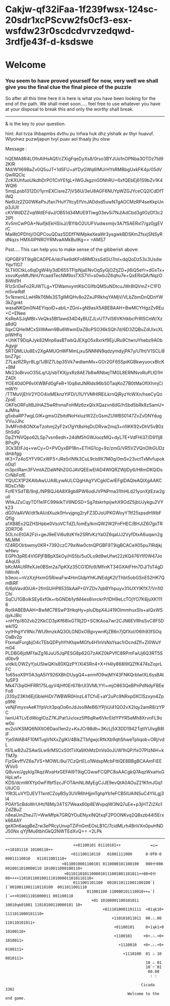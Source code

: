 # Cakjw-qf32iFaa-1f239fwsx-124sc-20sdr1xcPScvw2fs0cf3-esx-wsfdw23r0scdcdvrvzedqwd-3rdfje43f-d-ksdswe

# Welcome 

### You seem to have proved yourself for now, very well we shall give you the final clue the final piece of the puzzle

So after all this time here it is here is what you have been looking for the end of the path.
We shall meet soon.....
feel free to use whatever you have at your disposal to break this and only the *worthy* shall break.

------------------------------------------------------------------------------------------------------------------------------------------

& is the key to your question.

hint: Aol tvza ilhbapmbs dvthu pu lnfwa huk dhz ylshalk av thyr huavuf.
Wlyohwz puzwljapun tvyl puav aol thaaly jhu olsw

<!--- Aol whzzwoyhzl mvy aol tlzzhnl pz J1J4K4$23[3302] --->
  

Message :

<!---
-----BEGIN PGP MESSAGE-----  
--->

hQEMA8R4LOfnAIHsAQf/cZXigFqeDyXs8/0rso3BYJUo1nOPNba3OTDz7td92KIR
Md/W1I69BaZv0Q5uJT+1d5FU+aYDyGWq6lMUrHYsRMBbgUxkFK4p/05dVQwRQCic
ZcKXUhfuoUlkdhDrPO1CnYEfgL+IWGJkgznG0NhRU+6xfQEbEj61S9bZv1K4WQl6
5mqLpsb1312D//1yrnEXCisreZ7jVS6U/3eU8AGF6NUYpWZGJYceCQ2lCdDfTiNQ
Ne6Uz2ZG0WKePxJfan7HuY7ltcyEfVnJADdxd5uwN7gAOCMzRP4seKkpUnp3JUll
cKVWdDZZvqlWdEFdvJ/OB51d34MUE9Tiwg03ev5i7NJ/AdCbd3gIlOzDf3c22IPI
Xv5mCwPGA+NuifjkEkHSIxJ//BYIbO2UUFVudwxmijv3A7fSAERxI7/gz0jgEVrC
Mal8tOPDhtj/OQPCouQDaz5DDfFNIMpkeXeaWr3ysgwkBDSKmZfsxjSNSyRdNqzs
HMX4IPNROYRMvaAMkButKg==
=AMS7
<!---
-----END PGP MESSAGE-----
--->





Psst.... 
This can help you to make sense of the gibberish above:
<!---
-----BEGIN PGP PRIVATE KEY BLOCK-----
--->

lQPGBF9T9igBCADPEA/dcFke9dKFn6RMDxsSdGU7mI+dqQoDz53x3UsdwYqv11G7
5LTli0CtkLo6qDgW4Iy3dD655TFIpNjaENvOqSyGjOZtjZD+jI6iQ5eYr+dGxTx+
xsvuKyeMtJNnUYcaadTecNM9xsTXS7Vl+s0wbJZ6qhu7e+QxERsQA/NqzO8iWd1H
R1zSriDeFo2RJWTLg+YDWamxymlKbCGIfbQMSuNDtcuJWr8lQVmZ+C1FDm5vwRdf
5v1knwnLLwHRkT6Ms3STgIMIQHv8o2ZeJPRkhqYAMjV/VLbZbmDnQDnYW3kZgnkt
wasaNKQm0N4EYIqoID+ablL+ZGnl+gN9asX5ABEBAAH+BwMCYHgzZvREu+C+ENee
KsReASJqMBt+VeQks5BI1awd34D4yBUZJLvUT7vlS6VKhtkbcPrRl5CnW/Xza8dQ
llqxCQHelMCxSliWAwn9Bu6WwmDaZBoPSO36kSQh7d/6D3ZQBuZdUlxcXLpiWHFq
+UhKT9DqAJyk82Mnp6asBTwbQJEXgO5x8xrkf9Ej/JRu9CtwruYhebz9AObAgygr
SRTQMLUu8Ev2XgAMUOnWFMmLjxuSNNNN9qdzymdyjPA7y/U1ht/V1SCLi8bnZ7gc
Z7LazRZRyr8Lg/1JBIZ7Lbp35Vk7wdlamMx+GOr2GF65SpiKGBkwyuocxBlcK+BM
Mk23oBrvoO35iLq/Uj/sbTKXjyxRz8AE7b8wRNbejTMGL8ERNNvoRuPLtD1HZADt
YOE40dOP6vIXWBFd0gFeR+10q8stJNRIds96bS0TaqKoZ7B0tMaOfIXhmjCimWYr
/TTMuVjEhV2YOO4ixMEknzYiFD/U1UYVMHlREiLkrnQjRyzYcWXn/hseCyQoZpsE
OKFbORFuItBJiHAZ5wRfnmsFnHMz6zxQIxXQazvn8dG/hSbd5bRk8zSamU+aJMha
g5xbaRP7wgLGIK+gmsOZbitdNoHxluzW2ZcGsmZUWBS0147ZvZvDNYdugVVuJJhc
3vMFnlh8ONXwTzohmj2yF2xt7gYt8sHqDcDRvw2mq3+n1IKK92vDhV5vB0zShSdQ
DpZYNVQpo62LSp7vsn6edh+24dM5hGWJoozMQ+dyL7E+VdFHi37/D911j8BPxjPy
3Ck3EtFJq+vwCy+O+PVOyxBP18n+ETHG1cg+9z/zmG/VR5VZVQnOIhGUDzdmbfgg
tK3+7z4oSYFV9CxWF5+JRe5rINfk3CuL9cb9X7M0q/0mSv23vctTxMvfupokoDq1
m3pcIRam3FVmtAZDaWNhZGGJAVQEEwEIAD4WIQRZWjlDy6/H8mDKQiDsCrNbFofE
YQUCX1P2KAIbAwUJA8LywAULCQgHAgYVCgkICwIEFgIDAQIeAQIXgAAKCRDsCrNb
FofEYSdTB/9njL/NPBQJ4A8X9gb8PW6odlJVPNPma31IhHLd21yonXjtEzw2guIi
WhkJZsCqyTD11e1FC99iklkTV6NDSD+Sg7dskrhpijwhX9OdZ5jbUJykgu2VYk23
dG0VaAVW/dt1kAli/dXuzk0Hvvjgng2ryFZ3DJoUPKGWoyYTtf25spsdHWbFQfIg
a1XB8Ex2QZHSHpbe0VsoVCTdZLfomEy/kmQW2W2FnFHEC/BHJiZ6I7gxTR2DR7O6
5OLncEtGA2Fzi+geJ9eEVi6u9zKYe2SRfvKzYaOZ6qaUJ2VyfDtxA6uqwn2gMLMM
fZ4RDOIrbwmy0KR+7392czC79xiNw0ctnQPGBF9T9igBCACeX05pu7IRdjkjwHwu
EGPh3pRE4VlGPjFBBpXSkOy/HS5b/5uOLo9d9wUfwt22zKQ476Ylf0W47Jo4AqUS
bKcMAUtRfeXJe0BSm2a7lpKXz35CG1Dfo9/MfinKT34GXAtFHn7DJ/TsT4gDhWmN
b3eoc+nVzXzjHxmG5RiwaFw4HmGldpYhKJNEdgK2l/Thbt5obGSnE52HK7QmBiRF
6/6pVavd0iUA+2fmSUHP853SkAaP+GYZDv7qbBYhpuyv31iUXYIKfX7/Vn1i0Chi
SqCU1GBolkSEy6xf0k+rbGNDb1ytM4es6ivrckrP/IDH9eLcTOjYO7K6juXK1116
Roi9ABEBAAH+BwMC78SwP3HkqHy+pIuDbpX4J419OlmmhuxSIs+aIQxWSqykJ8Ic
+nHYp/802vb22KkCD3pKf68IxGTRj2D+SClKAoa7wr2CJN6EVRhsSvC8F5Dwkl1Q
vytHhgYV9Nc7WU9mzkAQ3OLGNDxOBgvywnKjZB6n7jQfXoI/06Ih93fSOqOaBv2p
FtxmaIFurgbjO4cTEbQDPyhYhKtqwMGfs4H1nVsNsYsac1rDcndZfl+ZI0WuYm04
PLDBG6jzMFfaiZg16JuU5JqPESG8p62G7zAKZ0kPVfC8RPmFaiUj6Q3RT5Sd0bv9
v/dklLOWZyYjsUSlwQKIs80XQzPY/Xl4SRn4+X+H4Iy868l9lQZfK474sZoprLFC
1o65soX9Y0A3qA5IY926XBhDUygQ4+anmfO9wjMY43FNKQrblwIXL6ssBAt1uSP3
Mk47i3qi0HFRR175LqyV4jHf0Er678rUl3VMLYYi+mjO863QeBPnPdNdyFBEeFo8
j33Sy23Kh6EjGbIeHiDr7WBWR0HnzL4TCfvE+aY2uPc9NRxp0XClSzxyn4Zpp9Nt
veNjFmyxvAeK1YpVcit3pqOo6nJdJsoIMeB6iYPjVJi41QO2vX2lqy2amR8/zYPC
IwnU4TLvEdWogIOzZ7KJPat1Jv/oxz5ff6qRw6VkrEldYPYR5eMh8XrvnFL9ow0o
ev2oVKSMQ6NXItO6Daol1en2z+KxJCr98dh+3KcLj5X3DD1942TqtIYUlvgB8liF
Yje5WAB4F10MTugVNXxZgIKl/4BikZTbfgwjcRfkXb9qhShweTpIiqob+ORj/vdL
fS1LwB2uZSAwSLw9/MSCxS0tTiiXa9XhMzDnVs0oJUW1hQP/fxO7PIzNIH+kTM7p
FjzGkvffVZ6a7VS+MOWLi9u/7CzQrtELo1WdspMcbFttiQE8BBgBCAAmFiEEWVo5
Q8uvx/JgykIg7AqzWxaHxGEFAl9T9igCGwwFCQPC8sAACgkQ7AqzWxaHxGHpLwf+
KDS/dcmWXYp0wFlfbf5zcJFOTAmNLiMyEgCJJE9evQtA0AOuZ21KfmJGq1UliJCG
YRt3LuVYDJEVT1xntCZoyBSy3UVR6hHjjmTghpYb1eFCB5IUAiNSuC4YIiLgj3l4
P0AY5cBdoWrUHt/f8My34TS7Weax60p8EWvpqlW3NQ7uEe+p3jHTZi2Xo1ZdZBuZ
n8eaUmZheJ7/+WwMfpk7GRQYOuENyxINQfxqF2POONKvq2Q8szb44l5Erxk664AY
geX0n6aqgBeZrw3ePRcyUnvpTZiFnGmEOsLB1C/7cidMLrh4BnVXn0puHNDJ50Nx
qYjfMu6tbhGkQ2NWTEdXvQ==
=2LPk
<!---
-----END PGP PRIVATE KEY BLOCK-----
--->



<!-- Jsut remove the comment lines to make it work..... --->

--------------------------------------------------------------------------------------------------------------------------------------------



                                  ++01100101 01110101++             =ඏ=             ++10101110 10100110++
                                 +011100110110   01001111000      0♢0Ŧ0♢0     00011110010   011011001110+
                             +0110010001100101 0110000101100100   000卄000   0010011010000110 1010011000100110+
                              +01101101011000010111001001101011++00+0卄00++++11010110010011101000011010110110+
                                  0111001101100  0010110111001100100`⁆⁅´0010011001110110100  0011011001110
                                        011001100 110000101110010++=`⁆⁅´=++010011101000011 001100110
                                          +01 10100001100101011 10010ʞk01001 11010100110000101 10+
                                               +0111010001101111  +01ʞk10+  1111011000101110+
                                                   +110101011011  00.∴.00  110110101011+
                                                    +01100101     0+1ʞk1+0    10100110+
                                                    +1100101     +0+.∴.+0+     1010011+
                                                      +1110010   +0+.∴.+0+   0100111+
                                                        +1110100  01 ∴ 10  0010111+
                                                                  10 ∴ 01
                                                                  10`∵´01
                                                                   00.00
                                                                    : :
                                                                    
                                                                Cicada 3302
                                                          Welcome to the end game.
